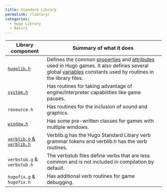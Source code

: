 ```yaml
---
title: Standard Library
permalink: /library/
categories: 
  - Hugo Library
  - Basics
---
```


| Library component  | Summary of what it does  |
|--------------------|--------------------------|
| [`hugolib.h`](library/hugolib.h/)  | Defines the common [properties](properties/) and [attributes](attributes/) used in Hugo games. It also defines several global [variables](basics/variables/) constants used by routines in the library files. |
| [`system.h`](library/system.h/)  | Has routines for taking advantage of engine/interpreter capabilities like game pauses. |
| `resource.h`  | Has routines for the inclusion of sound and graphics.  |
| [`window.h`](library/window.h/)  | Has some pre-written classes for games with multiple windows.  |
| [`verblib.g` & `verblib.h`](library/verblib/)  | Verblib.g has the Hugo Standard Libary verb grammar tokens and verblib.h has the verb routines.  |
| `verbstub.g` & `verbstub.h` | The verbstub files define verbs that are less common and is not included in compilation by default.  |
| `hugofix.g` & `hugofix.h`  | Has additional verb routines for game debugging. |
